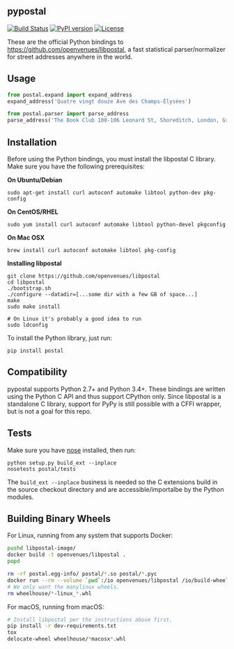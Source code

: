 pypostal
--------

[![Build Status](https://travis-ci.org/openvenues/pypostal.svg?branch=master)](https://travis-ci.org/openvenues/pypostal) [![PyPI version](https://img.shields.io/pypi/v/postal.svg)](https://pypi.python.org/pypi/postal) [![License](https://img.shields.io/github/license/openvenues/pypostal.svg)](https://github.com/openvenues/pypostal/blob/master/LICENSE)

These are the official Python bindings to https://github.com/openvenues/libpostal, a fast statistical parser/normalizer for street addresses anywhere in the world.

Usage
-----

```python
from postal.expand import expand_address
expand_address('Quatre vingt douze Ave des Champs-Élysées')

from postal.parser import parse_address
parse_address('The Book Club 100-106 Leonard St, Shoreditch, London, Greater London, EC2A 4RH, United Kingdom')
```

Installation
------------

Before using the Python bindings, you must install the libpostal C library. Make sure you have the following prerequisites:

**On Ubuntu/Debian**
```
sudo apt-get install curl autoconf automake libtool python-dev pkg-config
```
**On CentOS/RHEL**
```
sudo yum install curl autoconf automake libtool python-devel pkgconfig
```
**On Mac OSX**
```
brew install curl autoconf automake libtool pkg-config
```

**Installing libpostal**

```
git clone https://github.com/openvenues/libpostal
cd libpostal
./bootstrap.sh
./configure --datadir=[...some dir with a few GB of space...]
make
sudo make install

# On Linux it's probably a good idea to run
sudo ldconfig
```

To install the Python library, just run:

```
pip install postal
```

Compatibility
-------------

pypostal supports Python 2.7+ and Python 3.4+. These bindings are written using the Python C API and thus support CPython only. Since libpostal is a standalone C library, support for PyPy is still possible with a CFFI wrapper, but is not a goal for this repo.

Tests
-----

Make sure you have [nose](https://nose.readthedocs.org/en/latest/) installed, then run:

```
python setup.py build_ext --inplace
nosetests postal/tests
```

The ```build_ext --inplace``` business is needed so the C extensions build in the source checkout directory and are accessible/importalbe by the Python modules.

Building Binary Wheels
----------------------

For Linux, running from any system that supports Docker:

```sh
pushd libpostal-image/
docker build -t openvenues/libpostal .
popd

rm -rf postal.egg-info/ postal/*.so postal/*.pyc
docker run --rm --volume `pwd`:/io openvenues/libpostal /io/build-wheels.sh
# We only want the manylinux wheels.
rm wheelhouse/*-linux_*.whl
```

For macOS, running from macOS:

```sh
# Install libpostal per the instructions above first.
pip install -r dev-requirements.txt
tox
delocate-wheel wheelhouse/*macosx*.whl
```
